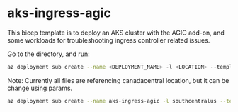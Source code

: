 # aks-ingress-agic

 This bicep template is to deploy an AKS cluster with the AGIC add-on, and some workloads for troubleshooting ingress controller related issues.

Go to the directory, and run:

```bash
az deployment sub create --name <DEPLOYMENT_NAME> -l <LOCATION> --template-file main.bicep
```

Note: Currently all files are referencing canadacentral location, but it can be change using params.

```bash
az deployment sub create --name aks-ingress-agic -l southcentralus --template-file main.bicep --parameters location='southcentralus'
```
